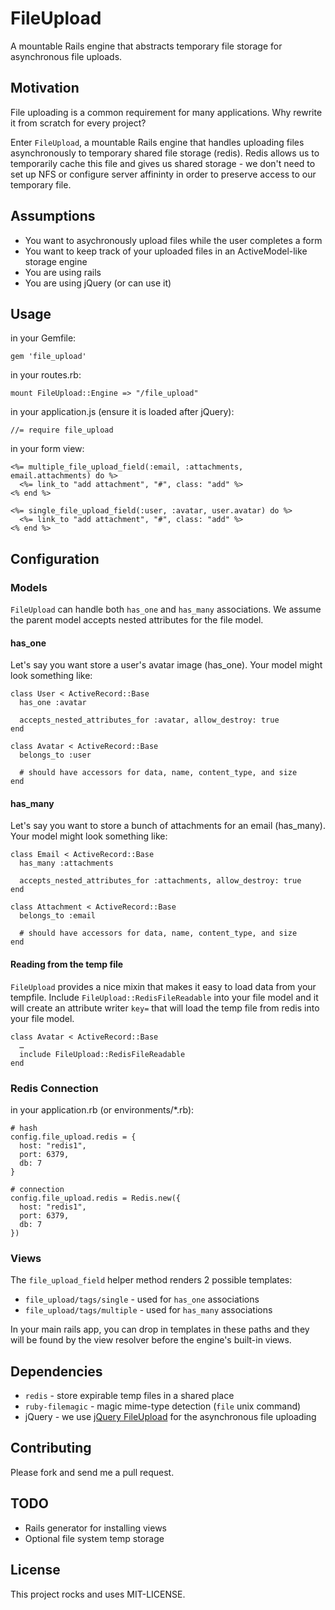 # FileUpload

A mountable Rails engine that abstracts temporary file storage for asynchronous file uploads.

## Motivation

File uploading is a common requirement for many applications. Why rewrite it from scratch for every project?

Enter `FileUpload`, a mountable Rails engine that handles uploading files asynchronously to temporary shared file storage (redis). Redis allows us to temporarily cache this file and gives us shared storage - we don't need to set up NFS or configure server affininty in order to preserve access to our temporary file.

## Assumptions

* You want to asychronously upload files while the user completes a form
* You want to keep track of your uploaded files in an ActiveModel-like storage engine
* You are using rails
* You are using jQuery (or can use it)

## Usage

in your Gemfile:

```
gem 'file_upload'
```

in your routes.rb:

```
mount FileUpload::Engine => "/file_upload"
```

in your application.js (ensure it is loaded after jQuery):

```
//= require file_upload
```

in your form view:

```
<%= multiple_file_upload_field(:email, :attachments, email.attachments) do %>
  <%= link_to "add attachment", "#", class: "add" %>
<% end %>

<%= single_file_upload_field(:user, :avatar, user.avatar) do %>
  <%= link_to "add attachment", "#", class: "add" %>
<% end %>
```

## Configuration

### Models

`FileUpload` can handle both `has_one` and `has_many` associations.  We assume the parent model accepts nested attributes for the file model.

#### has_one

Let's say you want store a user's avatar image (has_one). Your model might look something like:

```
class User < ActiveRecord::Base
  has_one :avatar
  
  accepts_nested_attributes_for :avatar, allow_destroy: true
end

class Avatar < ActiveRecord::Base
  belongs_to :user
  
  # should have accessors for data, name, content_type, and size
end
```

#### has_many

Let's say you want to store a bunch of attachments for an email (has_many). Your model might look something like:

```
class Email < ActiveRecord::Base
  has_many :attachments
	
  accepts_nested_attributes_for :attachments, allow_destroy: true
end

class Attachment < ActiveRecord::Base
  belongs_to :email
  
  # should have accessors for data, name, content_type, and size
end
```

#### Reading from the temp file

`FileUpload` provides a nice mixin that makes it easy to load data from your tempfile.  Include `FileUpload::RedisFileReadable` into your file model and it will create an attribute writer `key=` that will load the temp file from redis into your file model.

```
class Avatar < ActiveRecord::Base
  …
  include FileUpload::RedisFileReadable
end
```

### Redis Connection

in your application.rb (or environments/*.rb):

```
# hash
config.file_upload.redis = {
  host: "redis1",
  port: 6379,
  db: 7
}

# connection
config.file_upload.redis = Redis.new({
  host: "redis1",
  port: 6379,
  db: 7
})
```

### Views

The `file_upload_field` helper method renders 2 possible templates: 

* `file_upload/tags/single`	 - used for `has_one` associations
* `file_upload/tags/multiple` - used for `has_many` associations

In your main rails app, you can drop in templates in these paths and they will be found by the view resolver before the engine's built-in views.

## Dependencies

* `redis` - store expirable temp files in a shared place
* `ruby-filemagic` - magic mime-type detection (`file` unix command)
* jQuery - we use [jQuery FileUpload][jquery-file-upload] for the asynchronous file uploading

## Contributing

Please fork and send me a pull request.

## TODO

* Rails generator for installing views
* Optional file system temp storage

## License

This project rocks and uses MIT-LICENSE.

[jquery-file-upload]: https://github.com/blueimp/jQuery-File-Upload